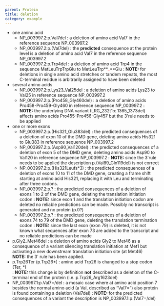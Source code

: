 ```yaml
---
parent: Protein
title: deletion
category: example
---
```


*	one amino acid
	*	NP_003997.2:p.Val7del
	:	a deletion of amino acid Val7 in the reference sequence NP_003997.2
	*	NP_003997.2:p.(Val7del)
	:	the **predicted** consequence at the protein level is a deletion of amino acid Val7 in the reference sequence NP_003997.2
	*	NP_003997.2:p.Trp4del
	:	a deletion of amino acid Trp4 in the sequence MetLeuTrpTrpGlu to MetLeuTrp**<font color="red">_</font>**Glu
	:	**NOTE:** for deletions in single amino acid stretches or tandem repeats, the most C-terminal residue is arbitrarily assigned to have been deleted	
*	several amino acids
	*	NP_003997.2:p.Lys23_Val25del
	:	a deletion of amino acids Lys23 to Val25 in reference sequence NP_003997.2
	*	NP_003997.2:p.(Pro458_Gly460del)
	:	a deletion of amino acids Pro458-Pro459-Gly460 in reference sequence NP_003997.2
	:	**NOTE:** the underlying DNA variant (LRG_232t1:c.1365_1373del) affects amino acids Pro455-Pro456-Gly457 but the 3'rule needs to be applied
*	one or more exons
	*	NP_003997.2:p.(His321_Glu383del)
	:	the predicted consequences of a deletion of exon 10 of the DMD gene, deleting amino acids His321 to Glu383 in reference sequence NP_003997.2
	*	NP_003997.2:p.(Asp90_Val120del)
	:	the predicted consequences of a deletion of exon 5 of the DMD gene, deleting amino acids Asp90 to Val120 in reference sequence NP_003997.2
	:	**NOTE:** since the 3'rule needs to be applied the description p.(Val89_Gln119del) is not correct
	*	NP_003997.2:p.(His321Leufs\*3)
	:	the predicted consequences of a deletion of exons 10 to 11 of the DMD gene, creating a frame shift starting at amino acid His321, replacing it with Leu and terminating after three codons.
	*	NP_003997.2:p.?
	:	the predicted consequences of a deletion of exons 1 to 2 of the DMD gene, deleting the translation initiation codon
	:	**NOTE:** since exon 1 and the translation initiation codon are deleted no reliable predictions can be made. Possibly no transcript is generated and no protein (p.0?)
	*	NP_003997.2:p.?
	:	the predicted consequences of a deletion of exons 74 to 79 of the DMD gene, deleting the translation termination codon
	:	**NOTE:** since the last exon (exon 79) is deleted, it is not known what sequences after exon 73 are added to the transcript and no reliable predictions can be made
*   p.Gly2_Met46del
	:	a deletion of amino acids Gly2 to Met46 as a consequence of a variant silencing translation initiation at Met1 but activating a new downstream translation initiation site (at Met46)<br>
	**NOTE:** the 3' rule has been applied.
*	p.Trp26Ter (p.Trp26\*)
	:	amino acid Trp26 is changed to a stop codon (Ter, \*)<br>
	:	**NOTE:** this change is by definition **not** described as a deletion of the C-terminal end of the protein (i.e. p.Trp26_Arg1623del)
*	NP_003997.1:p.Val7=/del
	:	a mosaic case where at amino acid position 7 besides the normal amino acid (a Val, described as “Val7=”) also protein is found containing a deletion (Val7del)
	:	**NOTE:** for the predicted consequences of a variant the description is NP_003997.1:p.(Val7=/del)
